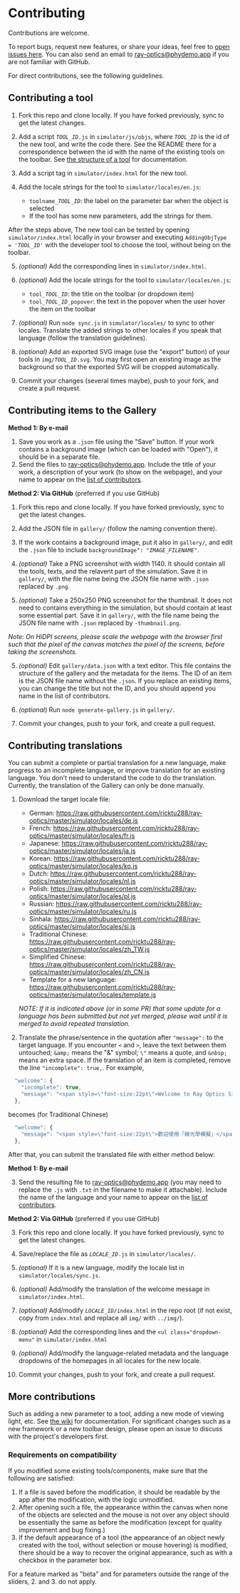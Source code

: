 # Contributing

Contributions are welcome.

To report bugs, request new features, or share your ideas, feel free to [open issues here](https://github.com/ricktu288/ray-optics/issues).  You can also send an email to ray-optics@phydemo.app if you are not familiar with GitHub.

For direct contributions, see the following guidelines.

## Contributing a tool

1. Fork this repo and clone locally. If you have forked previously, sync to get the latest changes.

2. Add a script <code><var>TOOL_ID</var>.js</code> in `simulator/js/objs`, where <code><var>TOOL_ID</var></code> is the id of the new tool, and write the code there. See the README there for a correspondence between the id with the name of the existing tools on the toolbar. See [the structure of a tool](https://github.com/ricktu288/ray-optics/wiki/The-structure-of-a-tool-(obj)) for documentation.

3. Add a script tag in `simulator/index.html` for the new tool.

4. Add the locale strings for the tool to `simulator/locales/en.js`:
   - <code>toolname_<var>TOOL_ID</var></code>: the label on the parameter bar when the object is selected
   - If the tool has some new parameters, add the strings for them.

After the steps above, The new tool can be tested by opening `simulator/index.html` locally in your browser and executing <code>AddingObjType = '<var>TOOL_ID</var>'</code> with the developer tool to choose the tool, without being on the toolbar.

5. _(optional)_ Add the corresponding lines in `simulator/index.html`.

6. _(optional)_ Add the locale strings for the tool to `simulator/locales/en.js`:
   - <code>tool_<var>TOOL_ID</var></code>: the title on the toolbar (or dropdown item)
   - <code>tool_<var>TOOL_ID</var>_popover</code>: the text in the popover when the user hover the item on the toolbar

7. _(optional)_ Run `node sync.js` in `simulator/locales/` to sync to other locales. Translate the added strings to other locales if you speak that language (follow the translation guidelines).

8. _(optional)_ Add an exported SVG image (use the "export" button) of your tools in <code>img/<var>TOOL_ID</var>.svg</code>. You may first open an existing image as the background so that the exported SVG will be cropped automatically.

9. Commit your changes (several times maybe), push to your fork, and create a pull request.

## Contributing items to the Gallery

**Method 1: By e-mail**

1. Save you work as a `.json` file using the "Save" button. If your work contains a background image (which can be loaded with "Open"), it should be in a separate file.
2. Send the files to ray-optics@phydemo.app. Include the title of your work, a description of your work (to show on the webpage), and your name to appear on the [list of contributors](https://phydemo.app/ray-optics/about).

**Method 2: Via GitHub** (preferred if you use GitHub)

1. Fork this repo and clone locally. If you have forked previously, sync to get the latest changes.

2. Add the JSON file in `gallery/` (follow the naming convention there).

3. If the work contains a background image, put it also in `gallery/`, and edit the `.json` file to include <code>backgroundImage": "<var>IMAGE_FILENAME</var>"</code>.

4. _(optional)_ Take a PNG screenshot with width 1140. It should contain all the tools, texts, and the relavent part of the simulation. Save it in `gallery/`, with the file name being the JSON file name with `.json` replaced by `.png`.

5. _(optional)_ Take a 250x250 PNG screenshot for the thumbnail. It does not need to contains everything in the simulation, but should contain at least some essential part. Save it in `gallery/`, with the file name being the JSON file name with `.json` replaced by `-thumbnail.png`.

_Note: On HiDPI screens, please scale the webpage with the browser first such that the pixel of the canvas matches the pixel of the screens, before taking the screenshots._

5. _(optional)_ Edit `gallery/data.json` with a text editor. This file contains the structure of the gallery and the metadata for the items. The ID of an item is the JSON file name without the `.json`. If you replace an existing items, you can change the title but not the ID, and you should append you name in the list of contributors.

6. _(optional)_ Run `node generate-gallery.js` in `gallery/`.

7. Commit your changes, push to your fork, and create a pull request.

## Contributing translations

You can submit a complete or partial translation for a new language, make progress to an incomplete language, or improve translation for an existing language. You don't need to understand the code to do the translation. Currently, the translation of the Gallery can only be done manually.
1. Download the target locale file:
   - German: https://raw.githubusercontent.com/ricktu288/ray-optics/master/simulator/locales/de.js
   - French: https://raw.githubusercontent.com/ricktu288/ray-optics/master/simulator/locales/fr.js
   - Japanese: https://raw.githubusercontent.com/ricktu288/ray-optics/master/simulator/locales/ja.js
   - Korean: https://raw.githubusercontent.com/ricktu288/ray-optics/master/simulator/locales/ko.js
   - Dutch: https://raw.githubusercontent.com/ricktu288/ray-optics/master/simulator/locales/nl.js
   - Polish: https://raw.githubusercontent.com/ricktu288/ray-optics/master/simulator/locales/pl.js
   - Russian: https://raw.githubusercontent.com/ricktu288/ray-optics/master/simulator/locales/ru.js
   - Sinhala: https://raw.githubusercontent.com/ricktu288/ray-optics/master/simulator/locales/si.js
   - Traditional Chinese: https://raw.githubusercontent.com/ricktu288/ray-optics/master/simulator/locales/zh_TW.js
   - Simplified Chinese: https://raw.githubusercontent.com/ricktu288/ray-optics/master/simulator/locales/zh_CN.js
   - Template for a new language:  https://raw.githubusercontent.com/ricktu288/ray-optics/master/simulator/locales/template.js
   
   _NOTE: If it is indicated above (or in some PR) that some update for a language has been submitted but not yet merged, please wait until it is merged to avoid repeated translation._
2. Translate the phrase/sentence in the quotation after `"message":` to the target language. If you encounter `<` and `>`, leave the text between them untouched; `&amp;` means the "&" symbol; `\"` means a quote, and `&nbsp;` means an extra space.  If the translation of an item is completed, remove the line `"incomplete": true,`. For example,
```javascript
  "welcome": {
    "incomplete": true,
    "message": "<span style=\"font-size:22pt\">Welcome to Ray Optics Simulation</span><br>To add an optical component, select a tool and click the blank space.<br>To load an example, please <a href=\"https://phydemo.app/ray-optics/gallery/\">go to the Gallery page</a>."
  },
```
becomes (for Traditional Chinese)
```javascript
  "welcome": {
    "message": "<span style=\"font-size:22pt\">歡迎使用「線光學模擬」</span><br>若要加入光學元件，請選擇工具並點擊空白處。<br>若要載入範例，<a href=\"https://phydemo.app/ray-optics/gallery/\">請前往「作品集」頁面</a>。"
  },

```
After that, you can submit the translated file with either method below:

**Method 1: By e-mail**

3. Send the resulting file to ray-optics@phydemo.app (you may need to replace the `.js` with `.txt` in the filename to make it attachable). Include the name of the language and your name to appear on the [list of contributors](https://phydemo.app/ray-optics/about).

**Method 2: Via GitHub** (preferred if you use GitHub)

3. Fork this repo and clone locally. If you have forked previously, sync to get the latest changes.

4. Save/replace the file as <code><var>LOCALE_ID</var>.js</code> in `simulator/locales/`.
5. _(optional)_ If it is a new language, modify the locale list in `simulator/locales/sync.js`.
6. _(optional)_ Add/modify the translation of the welcome message in `simulator/index.html`.
7. _(optional)_ Add/modify <code><var>LOCALE_ID</var>/index.html</code> in the repo root (if not exist, copy from `index.html` and replace all `img/` with `../img/`).
8. _(optional)_ Add the corresponding lines and the `<ul class="dropdown-menu"` in `simulator/index.html`
9. _(optional)_ Add/modify the language-related metadata and the language dropdowns of the homepages in all locales for the new locale.

10. Commit your changes, push to your fork, and create a pull request.

## More contributions

Such as adding a new parameter to a tool, adding a new mode of viewing light, etc. See [the wiki](https://github.com/ricktu288/ray-optics/wiki) for documentation. For significant changes such as a new framework or a new toolbar design, please open an issue to discuss with the project's developers first.

### Requirements on compatibility

If you modified some existing tools/components, make sure that the following are satisfied:

1. If a file is saved before the modification, it should be readable by the app after the modification, with the logic unmodified.
2. After opening such a file, the appearance within the canvas when none of the objects are selected and the mouse is not over any object should be essentially the same as before the modification (except for quality improvement and bug fixing.)
3. If the default appearance of a tool (the appearance of an object newly created with the tool, without selection or mouse hovering) is modified, there should be a way to recover the original appearance, such as with a checkbox in the parameter box.

For a feature marked as "beta" and for parameters outside the range of the sliders, 2. and 3. do not apply.
